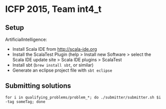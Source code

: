 ICFP 2015, Team int4_t
======================

Setup
-----

ArtificialIntelligence:

- Install Scala IDE from <http://scala-ide.org>
- Install the ScalaTest Plugin (help > Install new Software > select the Scala
  IDE update site > Scala IDE plugins > ScalaTest
- Install sbt (`brew install sbt`, or similar)
- Generate an eclipse project file with `sbt eclipse`

Submitting solutions
--------------------

    for i in qualifying_problems/problem_*; do ./submitter/submitter.sh $i -tag someTag; done
